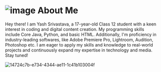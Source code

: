 # ![image](https://github.com/user-attachments/assets/aaba65b3-fbbc-439b-97d9-f85b5865b9ed) About Me
Hey there! I am Yash Srivastava, a 17-year-old Class 12 student with a keen interest in coding and digital content creation. My programming skills include Core Java, Python, and basic HTML. 
Additionally, I'm proficiency in industry-leading softwares, like Adobe Premiere Pro, Lightroom, Audition, Photoshop etc.
I am eager to apply my skills and knowledge to real-world projects and continuously expand my expertise in technology and media. Stay tuned!

![14724c7b-e734-4344-ae11-1c41b103004f](https://github.com/user-attachments/assets/dac33b3f-5455-4d21-a9ca-7823940063e4)

